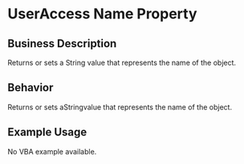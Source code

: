 # UserAccess Name Property

## Business Description
Returns or sets a String value that represents the name of the object.

## Behavior
Returns or sets aStringvalue that represents the name of the object.

## Example Usage
No VBA example available.